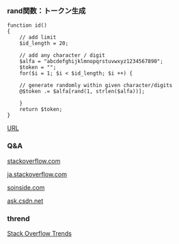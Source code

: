 

### rand関数：トークン生成

```
function id()
{
    // add limit
    $id_length = 20;

    // add any character / digit
    $alfa = "abcdefghijklmnopqrstuvwxyz1234567890";
    $token = "";
    for($i = 1; $i < $id_length; $i ++) {

    // generate randomly within given character/digits
    @$token .= $alfa[rand(1, strlen($alfa))];

    }
    return $token;
}
```

[URL](https://stackoverflow.com/questions/4173867/random-number-in-range-min-max-using-php)




### Q&A

[stackoverflow.com](https://stackoverflow.com/questions)

[ja.stackoverflow.com](https://ja.stackoverflow.com/)

[soinside.com](https://www.soinside.com/)

[ask.csdn.net](https://ask.csdn.net/?spm=1005.2025.3001.4492)


### thrend

[Stack Overflow Trends](https://insights.stackoverflow.com/trends?tags=java%2Cc%2Cc%2B%2B%2Cpython%2Cc%23%2Cvb.net%2Cjavascript%2Cassembly%2Cphp%2Cperl%2Cruby%2Cvb%2Cswift%2Cr%2Cobjective-c)



